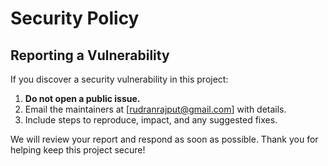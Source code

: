 # Security Policy

## Reporting a Vulnerability

If you discover a security vulnerability in this project:

1. **Do not open a public issue.**
2. Email the maintainers at [rudranrajput@gmail.com] with details.
3. Include steps to reproduce, impact, and any suggested fixes.

We will review your report and respond as soon as possible. Thank you for helping keep this project secure!